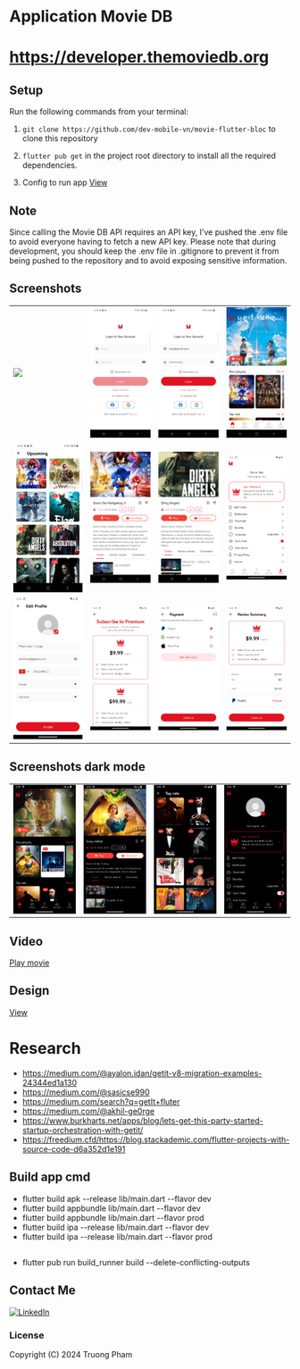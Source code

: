 # Application Movie DB
# https://developer.themoviedb.org

## Setup

Run the following commands from your terminal:

1) `git clone https://github.com/dev-mobile-vn/movie-flutter-bloc` to clone this repository

2) `flutter pub get` in the project root directory to install all the required dependencies.
3) Config to run app
   [View](https://raw.githubusercontent.com/dev-mobile-vn/movie-flutter-bloc/refs/heads/master/assets/screenshots/config_run.png) 


## Note 
 Since calling the Movie DB API requires an API key, I’ve pushed the .env file to avoid everyone having to fetch a new API key. Please note that during development, you should keep the .env file in .gitignore to prevent it from being pushed to the repository and to avoid exposing sensitive information.
   
## Screenshots

<table width="100%">
  <tbody>
    <tr>
      <td width="1%"><img src="https://raw.githubusercontent.com/dev-mobile-vn/movie-flutter-bloc/refs/heads/master/assets/screenshots/wellcome.png"/></td>
      <td width="1%"><img src="https://raw.githubusercontent.com/dev-mobile-vn/movie-flutter-bloc/refs/heads/master/assets/screenshots/login.png"/></td>
      <td width="1%"><img src="https://raw.githubusercontent.com/dev-mobile-vn/movie-flutter-bloc/refs/heads/master/assets/screenshots/login2.png"/></td>
       <td width="1%"><img src="https://raw.githubusercontent.com/dev-mobile-vn/movie-flutter-bloc/refs/heads/master/assets/screenshots/home.png"/></td>
    </tr>
    <tr>
      <td width="1%"><img src="https://raw.githubusercontent.com/dev-mobile-vn/movie-flutter-bloc/refs/heads/master/assets/screenshots/upcoming.png"/></td>
      <td width="1%"><img src="https://raw.githubusercontent.com/dev-mobile-vn/movie-flutter-bloc/refs/heads/master/assets/screenshots/detail.png"/></td>
        <td width="1%"><img src="https://raw.githubusercontent.com/dev-mobile-vn/movie-flutter-bloc/refs/heads/master/assets/screenshots/detail2.png"/></td>
     <td width="1%"><img src="https://raw.githubusercontent.com/dev-mobile-vn/movie-flutter-bloc/refs/heads/master/assets/screenshots/profile.png"/></td>
    </tr>
    <tr>
     <td width="1%"><img src="https://raw.githubusercontent.com/dev-mobile-vn/movie-flutter-bloc/refs/heads/master/assets/screenshots/edit_profile.png"/></td>
       <td width="1%"><img src="https://raw.githubusercontent.com/dev-mobile-vn/movie-flutter-bloc/refs/heads/master/assets/screenshots/sub.png"/></td>
     <td width="1%"><img src="https://raw.githubusercontent.com/dev-mobile-vn/movie-flutter-bloc/refs/heads/master/assets/screenshots/payment.png"/></td>
     <td width="1%"><img src="https://raw.githubusercontent.com/dev-mobile-vn/movie-flutter-bloc/refs/heads/master/assets/screenshots/review.png"/></td>
    </tr>
  </tbody>
</table>

## Screenshots dark mode

<table width="100%">
  <tbody>
    <tr>
      <td width="1%"><img src="https://raw.githubusercontent.com/dev-mobile-vn/movie-flutter-bloc/refs/heads/master/assets/screenshots/2.png"/></td>
      <td width="1%"><img src="https://raw.githubusercontent.com/dev-mobile-vn/movie-flutter-bloc/refs/heads/master/assets/screenshots/3.png"/></td>
      <td width="1%"><img src="https://raw.githubusercontent.com/dev-mobile-vn/movie-flutter-bloc/refs/heads/master/assets/screenshots/4.png"/></td>
        <td width="1%"><img src="https://raw.githubusercontent.com/dev-mobile-vn/movie-flutter-bloc/refs/heads/master/assets/screenshots/1.png"/></td>
    </tr>
  </tbody>
</table>

## Video 
[Play movie](https://youtu.be/PvvRz4UFN1w)

## Design 
[View](https://www.figma.com/design/j7M1gdcFDISNPI9aHyg31e/Mova---Movie-Streaming-App-UI-Kit?node-id=727-25421&p=f&t=eTXzBifZd2gZvSxM-0)

# Research
- https://medium.com/@ayalon.idan/getit-v8-migration-examples-24344ed1a130
- https://medium.com/@sasicse990
- https://medium.com/search?q=getIt+fluter
- https://medium.com/@akhil-ge0rge
- https://www.burkharts.net/apps/blog/lets-get-this-party-started-startup-orchestration-with-getit/
- https://freedium.cfd/https://blog.stackademic.com/flutter-projects-with-source-code-d6a352d1e191

## Build app cmd
- flutter build apk --release lib/main.dart --flavor dev
- flutter build appbundle lib/main.dart --flavor dev
- flutter build appbundle lib/main.dart --flavor prod
- flutter build ipa --release lib/main.dart --flavor dev
- flutter build ipa --release lib/main.dart --flavor prod

## 
- flutter pub run build_runner build --delete-conflicting-outputs

  
## Contact Me
[![LinkedIn]([https://img.shields.io/badge/linkedin-0A66C2?style=for-the-badge&logo=linkedin&logoColor=white)](https://www.linkedin.com/in/enesakbl/](https://www.linkedin.com/in/truong-pham-57080a2b7))

### License
Copyright (C) 2024 Truong Pham
